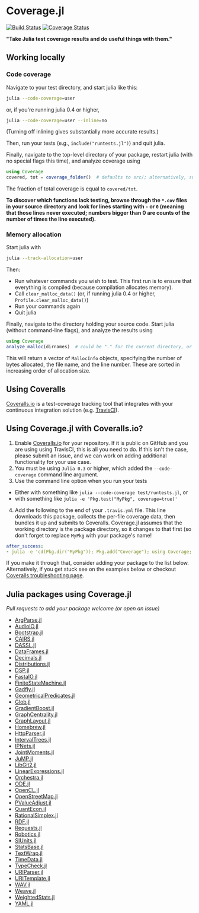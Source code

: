 Coverage.jl
===========

[![Build Status](https://travis-ci.org/IainNZ/Coverage.jl.svg)](https://travis-ci.org/IainNZ/Coverage.jl)
[![Coverage Status](https://coveralls.io/repos/IainNZ/Coverage.jl/badge.png)](https://coveralls.io/r/IainNZ/Coverage.jl)

**"Take Julia test coverage results and do useful things with them."**

## Working locally

### Code coverage

Navigate to your test directory, and start julia like this:
```sh
julia --code-coverage=user
```
or, if you're running julia 0.4 or higher,
```sh
julia --code-coverage=user --inline=no
```
(Turning off inlining gives substantially more accurate results.)

Then, run your tests (e.g., `include("runtests.jl")`) and quit julia.

Finally, navigate to the top-level directory of your package, restart julia (with no special flags this time), and analyze coverage using
```julia
using Coverage
covered, tot = coverage_folder()  # defaults to src/; alternatively, supply the folder name as a string
```
The fraction of total coverage is equal to `covered/tot`.

**To discover which functions lack testing, browse through the `*.cov` files in your source directory and look for lines starting with `-` or `0` (meaning that those lines never executed; numbers bigger than 0 are counts of the number of times the line executed).**

### Memory allocation

Start julia with
```sh
julia --track-allocation=user
```
Then:
- Run whatever commands you wish to test. This first run is to ensure that everything is compiled (because compilation allocates memory).
- Call `clear_malloc_data()` (or, if running julia 0.4 or higher, `Profile.clear_malloc_data()`)
- Run your commands again
- Quit julia

Finally, navigate to the directory holding your source code. Start julia (without command-line flags), and analyze the results using
```julia
using Coverage
analyze_malloc(dirnames)  # could be "." for the current directory, or "src", etc.
```
This will return a vector of `MallocInfo` objects, specifying the number of bytes allocated, the file name, and the line number.
These are sorted in increasing order of allocation size.

## Using Coveralls

[Coveralls.io](https://coveralls.io) is a test-coverage tracking tool that integrates with your continuous integration solution (e.g. [TravisCI](https://travis-ci.org/)).

## Using Coverage.jl with Coveralls.io?

1. Enable [Coveralls.io](https://coveralls.io) for your repository. If it is public on GitHub and you are using using TravisCI, this is all you need to do. If this isn't the case, please submit an issue, and we can work on adding additional functionality for your use case.
2. You must be using `Julia 0.3` or higher, which added the `--code-coverage` command line argument.
3. Use the command line option when you run your tests
  * Either with something like `julia --code-coverage test/runtests.jl`, or
  * with something like  `julia -e 'Pkg.test("MyPkg", coverage=true)'`
4. Add the following to the end of your `.travis.yml` file. This line downloads this package, collects the per-file coverage data, then bundles it up and submits to Coveralls. Coverage.jl assumes that the working directory is the package directory, so it changes to that first (so don't forget to replace `MyPkg` with your package's name!
```yml
after_success:
- julia -e 'cd(Pkg.dir("MyPkg")); Pkg.add("Coverage"); using Coverage; Coveralls.submit(Coveralls.process_folder())'
```

If you make it through that, consider adding your package to the list below. Alternatively, if you get stuck see on the examples below or checkout [Coveralls troubleshooting page](https://coveralls.io/docs/troubleshooting).

## Julia packages using Coverage.jl

*Pull requests to add your package welcome (or open an issue)*

* [ArgParse.jl](https://github.com/carlobaldassi/ArgParse.jl/blob/master/.travis.yml)
* [AudioIO.jl](https://github.com/ssfrr/AudioIO.jl/blob/master/.travis.yml)
* [Bootstrap.jl](https://github.com/julian-gehring/Bootstrap.jl/blob/master/.travis.yml)
* [CAIRS.jl](https://github.com/scheidan/CAIRS.jl/blob/master/.travis.yml)
* [DASSL.jl](https://github.com/pwl/DASSL.jl/blob/master/.travis.yml)
* [DataFrames.jl](https://github.com/JuliaStats/DataFrames.jl/blob/master/.travis.yml)
* [Decimals.jl](https://github.com/tensorjack/Decimals.jl/blob/master/.travis.yml)
* [Distributions.jl](https://github.com/JuliaStats/Distributions.jl/blob/master/.travis.yml)
* [DSP.jl](https://github.com/JuliaDSP/DSP.jl/blob/master/.travis.yml)
* [FastaIO.jl](https://github.com/carlobaldassi/FastaIO.jl/blob/master/.travis.yml)
* [FiniteStateMachine.jl](https://github.com/tensorjack/FiniteStateMachine.jl/blob/master/.travis.yml)
* [Gadfly.jl](https://github.com/dcjones/Gadfly.jl/blob/master/.travis.yml)
* [GeometricalPredicates.jl](https://github.com/skariel/GeometricalPredicates.jl/blob/master/.travis.yml)
* [Glob.jl](https://github.com/vtjnash/Glob.jl/blob/master/.travis.yml)
* [GradientBoost.jl](https://github.com/svs14/GradientBoost.jl/blob/master/.travis.yml)
* [GraphCentrality.jl](https://github.com/sbromberger/GraphCentrality.jl/blob/master/.travis.yml)
* [GraphLayout.jl](https://github.com/IainNZ/GraphLayout.jl/blob/master/.travis.yml)
* [Homebrew.jl](https://github.com/JuliaLang/Homebrew.jl/blob/master/.travis.yml)
* [HttpParser.jl](https://github.com/JuliaLang/HttpParser.jl/blob/master/.travis.yml)
* [IntervalTrees.jl](https://github.com/BioJulia/IntervalTrees.jl/blob/master/.travis.yml)
* [IPNets.jl](https://github.com/sbromberger/IPNets.jl/blob/master/.travis.yml)
* [JointMoments.jl](https://github.com/tensorjack/JointMoments.jl/blob/master/.travis.yml)
* [JuMP.jl](https://github.com/JuliaOpt/JuMP.jl/blob/master/.travis.yml)
* [LibGit2.jl](https://github.com/jakebolewski/LibGit2.jl/blob/master/.travis.yml)
* [LinearExpressions.jl](https://github.com/cdsousa/LinearExpressions.jl/blob/master/.travis.yml)
* [Orchestra.jl](https://github.com/svs14/Orchestra.jl/blob/master/.travis.yml)
* [ODE.jl](https://github.com/JuliaLang/ODE.jl/blob/master/.travis.yml)
* [OpenCL.jl](https://github.com/JuliaGPU/OpenCL.jl/blob/master/.travis.yml)
* [OpenStreetMap.jl](https://github.com/tedsteiner/OpenStreetMap.jl/blob/master/.travis.yml)
* [PValueAdjust.jl](https://github.com/dirkschumacher/PValueAdjust.jl/blob/master/.travis.yml)
* [QuantEcon.jl](https://github.com/spencerlyon2/QuantEcon.jl/blob/master/.travis.yml)
* [RationalSimplex.jl](https://github.com/IainNZ/RationalSimplex.jl/blob/master/.travis.yml)
* [RDF.jl](https://github.com/joejimbo/RDF.jl/blob/master/.travis.yml)
* [Requests.jl](https://github.com/loladiro/Requests.jl/blob/master/.travis.yml)
* [Robotics.jl](https://github.com/cdsousa/Robotics.jl/blob/master/.travis.yml)
* [SIUnits.jl](https://github.com/loladiro/SIUnits.jl/blob/master/.travis.yml)
* [StatsBase.jl](https://github.com/JuliaStats/StatsBase.jl/blob/master/.travis.yml)
* [TextWrap.jl](https://github.com/carlobaldassi/TextWrap.jl/blob/master/.travis.yml)
* [TimeData.jl](https://github.com/cgroll/TimeData.jl/blob/master/.travis.yml)
* [TypeCheck.jl](https://github.com/astrieanna/TypeCheck.jl/blob/master/.travis.yml)
* [URIParser.jl](https://github.com/loladiro/URIParser.jl/blob/master/.travis.yml)
* [URITemplate.jl](https://github.com/loladiro/URITemplate.jl/blob/master/.travis.yml)
* [WAV.jl](https://github.com/dancasimiro/WAV.jl/blob/master/.travis.yml)
* [Weave.jl](https://github.com/mpastell/Weave.jl/blob/master/.travis.yml)
* [WeightedStats.jl](https://github.com/tensorjack/WeightedStats.jl/blob/master/.travis.yml)
* [YAML.jl](https://github.com/dcjones/YAML.jl)
